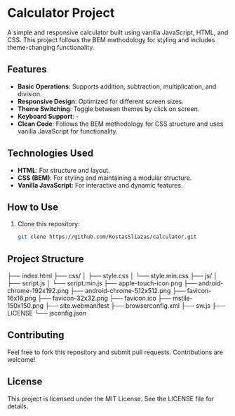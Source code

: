 # Calculator Project

A simple and responsive calculator built using vanilla JavaScript, HTML, and CSS. This project follows the BEM methodology for styling and includes theme-changing functionality.

## Features

- **Basic Operations**: Supports addition, subtraction, multiplication, and division.
- **Responsive Design**: Optimized for different screen sizes.
- **Theme Switching**: Toggle between themes by click on screen.
- **Keyboard Support**: -
- **Clean Code**: Follows the BEM methodology for CSS structure and uses vanilla JavaScript for functionality.

## Technologies Used

- **HTML**: For structure and layout.
- **CSS (BEM)**: For styling and maintaining a modular structure.
- **Vanilla JavaScript**: For interactive and dynamic features.

## How to Use

1. Clone this repository:
   ```bash
   git clone https://github.com/KostasSliazas/calculator.git

## Project Structure

├── index.html
├── css/
│   ├── style.css
│   └── style.min.css
├── js/
│   ├── script.js
│   └── script.min.js
├── apple-touch-icon.png
├── android-chrome-192x192.png
├── android-chrome-512x512.png
├── favicon-16x16.png
├── favicon-32x32.png
├── favicon.ico
├── mstile-150x150.png
├── site.webmanifest
├── browserconfig.xml
├── sw.js
├── LICENSE
└── jsconfig.json



## Contributing

Feel free to fork this repository and submit pull requests. Contributions are welcome!

## License

This project is licensed under the MIT License. See the LICENSE file for details.
